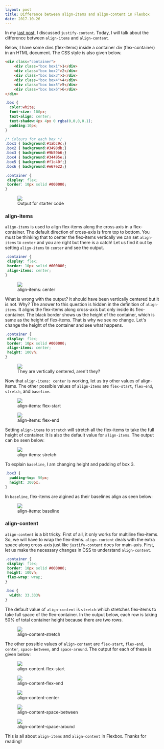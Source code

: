 ```yaml
---
layout: post
title: Difference between align-items and align-content in Flexbox
date: 2017-10-26
---
```


<p class="intro"><span class="dropcap">I</span>n my <a href="https://anku255.github.io/blog/justify-content/">last post</a>, I discussed <code>justify-content</code>. Today, I will talk about the difference between <code>align-items</code> and <code>align-content</code>.</p>

Below, I have some divs (flex-items) inside a container div (flex-container) in an HTML document. The CSS style is also given below.

```html
<div class="container">
    <div class="box box1">1</div>
    <div class="box box2">2</div>
    <div class="box box3">3</div>
    <div class="box box4">4</div>
    <div class="box box5">5</div>
    <div class="box box6">6</div>
</div>
```

```css
.box {
  color:white;
  font-size: 100px;
  text-align: center;
  text-shadow:4px 4px 0 rgba(0,0,0,0.1);
  padding:10px;
}

/* Colours for each box */
.box1 { background:#1abc9c;}
.box2 { background:#3498db;}
.box3 { background:#9b59b6;}
.box4 { background:#34495e;}
.box5 { background:#f1c40f;}
.box6 { background:#e67e22;}

.container {
 display: flex;
 border: 10px solid #000000;
}
```

<figure>
  <img src="{{ '/assets/img/posts/justify-content.png' | prepend: site.baseurl }}">
  <figcaption>Output for starter code</figcaption>
</figure>

### align-items

`align-items` is used to align flex-items along the cross axis in a flex-container. The default direction of cross-axis is from top to bottom. You must be thinking that to center the flex-items vertically we can set `align-items` to `center` and you are right but there is a catch! Let us find it out by setting `align-items` to `center` and see the output.

```css
.container {
 display: flex;
 border: 10px solid #000000;
 align-items: center;
}
```

<figure>
  <img src="{{ '/assets/img/posts/align-items.png' | prepend: site.baseurl }}">
  <figcaption>align-items: center</figcaption>
</figure>

What is wrong with the output? It should have been vertically centered but it is not. Why? The answer to this question is hidden in the definition of `align-items`. It aligns the flex-items along cross-axis but only inside its flex-container. The black border shows us the height of the container, which is same as the height of flex-items. That is why we see no change. Let's change the height of the container and see what happens.

```css
.container {
 display: flex;
 border: 10px solid #000000;
 align-items: center;
 height: 100vh; 
}
```

<figure>
  <img src="{{ '/assets/img/posts/align-items-center.png' | prepend: site.baseurl }}">
  <figcaption>They are vertically centered, aren't they?</figcaption>
</figure>

Now that `align-items: center` is working, let us try other values of align-items. The other possible values of `align-items` are `flex-start`, `flex-end`, `stretch`, and `baseline`.


<figure>
  <img src="{{ '/assets/img/posts/align-items-flex-start.png' | prepend: site.baseurl }}">
  <figcaption>align-items: flex-start</figcaption>
</figure>

<figure>
  <img src="{{ '/assets/img/posts/align-items-flex-end.png' | prepend: site.baseurl }}">
  <figcaption>align-items: flex-end</figcaption>
</figure>

Setting `align-items` to `stretch` will stretch all the flex-items to take the full height of container. It is also the default value for `align-items`. The output can be seen below:

<figure>
  <img src="{{ '/assets/img/posts/align-items-stretch.png' | prepend: site.baseurl }}">
  <figcaption>align-items: stretch</figcaption>
</figure>

To explain `baseline`, I am changing height and padding of box 3.

```css
.box3 {
  padding-top: 50px;
  height: 300px;
}
```
In `baseline`, flex-items are algined as their baselines align as seen below:

<figure>
  <img src="{{ '/assets/img/posts/align-items-baseline.png' | prepend: site.baseurl }}">
  <figcaption>align-items: baseline</figcaption>
</figure>

### align-content

`align-content` is a bit tricky. First of all, it only works for multiline flex-items. So, we will have to wrap the flex-items. `align-content` deals with the extra space along cross-axis just like `justify-content` does for main-axis. First, let us make the necessary changes in CSS to understand `align-content`.

```css
.container {
 display: flex;
 border: 10px solid #000000;
 height: 100vh; 
 flex-wrap: wrap;
}

.box {
  width: 33.333%
}
```

The default value of `align-content` is `stretch` which stretches flex-items to take full space of the flex-container. In the output below, each row is taking 50% of total container height because there are two rows.

<figure>
  <img src="{{ '/assets/img/posts/align-content-stretch.png' | prepend: site.baseurl }}">
  <figcaption>align-content-stretch</figcaption>
</figure>

The other possible values of `align-content` are `flex-start`, `flex-end`, `center`, `space-between`, and `space-around`. The output for each of these is given below:

<figure>
  <img src="{{ '/assets/img/posts/align-content-flex-start.png' | prepend: site.baseurl }}">
  <figcaption>align-content-flex-start</figcaption>
</figure>

<figure>
  <img src="{{ '/assets/img/posts/align-content-flex-end.png' | prepend: site.baseurl }}">
  <figcaption>align-content-flex-end</figcaption>
</figure>

<figure>
  <img src="{{ '/assets/img/posts/align-content-center.png' | prepend: site.baseurl }}">
  <figcaption>align-content-center</figcaption>
</figure>

<figure>
  <img src="{{ '/assets/img/posts/align-content-space-between.png' | prepend: site.baseurl }}">
  <figcaption>align-content-space-between</figcaption>
</figure>

<figure>
  <img src="{{ '/assets/img/posts/align-content-space-around.png' | prepend: site.baseurl }}">
  <figcaption>align-content-space-around</figcaption>
</figure>

This is all about `align-items` and `align-content` in Flexbox. Thanks for reading!